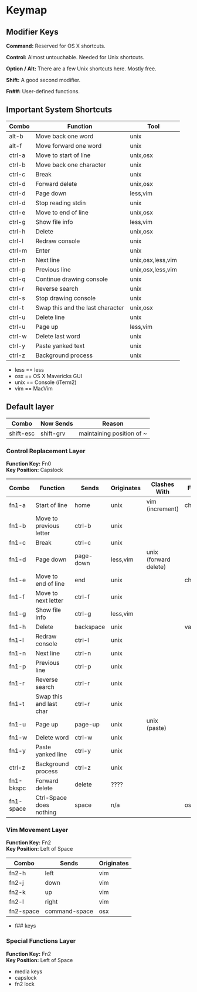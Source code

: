 Keymap
======

## Modifier Keys

**Command:** 
Reserved for OS X shortcuts.

**Control:**
Almost untouchable. Needed for Unix shortcuts.

**Option / Alt:**
There are a few Unix shortcuts here. Mostly free.

**Shift:**
A good second modifier.

**Fn##:**
User-defined functions.


## Important System Shortcuts

| Combo                     | Function                          | Tool        |
| ------------------------- | --------------------------------- | ----------- |
| alt-b                     | Move back one word                | unix        |
| alt-f                     | Move forward one word             | unix        |
| ctrl-a                    | Move to start of line             | unix,osx    |
| ctrl-b                    | Move back one character           | unix        |
| ctrl-c                    | Break                             | unix        |
| ctrl-d                    | Forward delete                    | unix,osx    |
| ctrl-d                    | Page down                         | less,vim    |
| ctrl-d                    | Stop reading stdin                | unix        |
| ctrl-e                    | Move to end of line               | unix,osx    |
| ctrl-g                    | Show file info                    | less,vim    |
| ctrl-h                    | Delete                            | unix,osx    |
| ctrl-l                    | Redraw console                    | unix        |
| ctrl-m                    | Enter                             | unix        |
| ctrl-n                    | Next line                         | unix,osx,less,vim    |
| ctrl-p                    | Previous line                     | unix,osx,less,vim    |
| ctrl-q                    | Continue drawing console          | unix        |
| ctrl-r                    | Reverse search                    | unix        |
| ctrl-s                    | Stop drawing console              | unix        |
| ctrl-t                    | Swap this and the last character  | unix,osx    |
| ctrl-u                    | Delete line                       | unix        |
| ctrl-u                    | Page up                           | less,vim    |
| ctrl-w                    | Delete last word                  | unix        |
| ctrl-y                    | Paste yanked text                 | unix        |
| ctrl-z                    | Background process                | unix        |


* less == less
* osx  == OS X Mavericks GUI
* unix == Console (iTerm2)
* vim  == MacVim


## Default layer

| Combo                     | Now Sends        | Reason                       |
| ------------------------- | ---------------- | ---------------------------- |
| shift-esc                 | shift-grv        | maintaining position of ~    |

### Control Replacement Layer

**Function Key:** Fn0  
**Key Position:** Capslock

| Combo        | Function               | Sends        | Originates | Clashes With        | Fixes    | 
| ------------ | ---------------------- | ------------ | ---------- | ------------------- | -------- |   
| fn1-a        | Start of line          | home         | unix       | vim (increment)     | chrome   |  
| fn1-b        | Move to previous letter| ctrl-b       | unix       |                     |          |
| fn1-c        | Break                  | ctrl-c       | unix       |                     |          |
| fn1-d        | Page down              | page-down    | less,vim   | unix (forward delete)|         |
| fn1-e        | Move to end of line    | end          | unix       |                     | chrome   |  
| fn1-f        | Move to next letter    | ctrl-f       | unix       |                     |          |
| fn1-g        | Show file info         | ctrl-g       | less,vim   |                     |          |
| fn1-h        | Delete                 | backspace    | unix       |                     | various  |   
| fn1-l        | Redraw console         | ctrl-l       | unix       |                     |          |
| fn1-n        | Next line              | ctrl-n       | unix       |                     |          |
| fn1-p        | Previous line          | ctrl-p       | unix       |                     |          |
| fn1-r        | Reverse search         | ctrl-r       | unix       |                     |          |
| fn1-t        | Swap this and last char| ctrl-r       | unix       |                     |          |
| fn1-u        | Page up                | page-up      | unix       | unix (paste)        |          |
| fn1-w        | Delete word            | ctrl-w       | unix       |                     |          |
| fn1-y        | Paste yanked line      | ctrl-y       | unix       |                     |          |
| ctrl-z       | Background process     | ctrl-z       | unix       |                     |          |
| fn1-bkspc    | Forward delete         | delete       | ????       |                     |          | 
| fn1-space    | Ctrl-Space does nothing| space        | n/a        |                     | osx      |


### Vim Movement Layer

**Function Key:** Fn2  
**Key Position:** Left of Space

| Combo        | Sends         | Originates |
| ------------ | ------------- | ---------- |
| fn2-h        | left          | vim        |
| fn2-j        | down          | vim        |
| fn2-k        | up            | vim        |
| fn2-l        | right         | vim        |
| fn2-space    | command-space | osx        |

- f## keys

### Special Functions Layer

**Function Key:** Fn2  
**Key Position:** Left of Space

- media keys
- capslock
- fn2 lock
